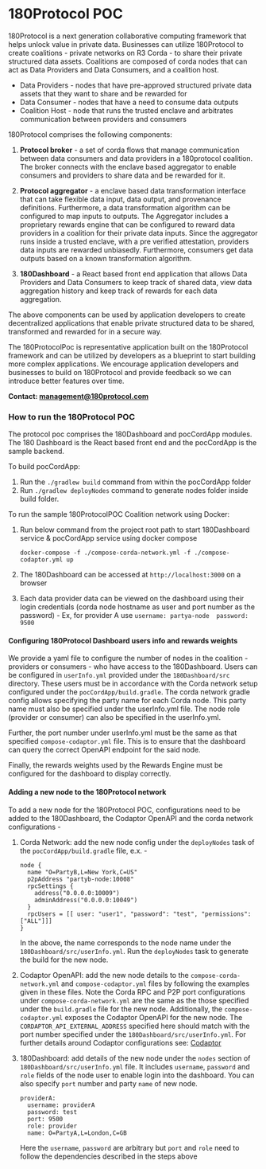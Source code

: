 # 180Protocol POC

180Protocol is a next generation collaborative computing framework that helps unlock value in private data. Businesses 
can utilize 180Protocol to create coalitions - private networks on R3 Corda - to share their private structured data assets.
Coalitions are composed of corda nodes that can act as Data Providers and Data Consumers, and a coalition host.

* Data Providers - nodes that have pre-approved structured private data assets that they want to share and be rewarded for
* Data Consumer - nodes that have a need to consume data outputs
* Coalition Host - node that runs the trusted enclave and arbitrates communication between providers and consumers

180Protocol comprises the following components:

1. **Protocol broker** - a set of corda flows that manage communication between data consumers and data providers 
in a 180protocol coalition. The broker connects with the enclave based aggregator to enable consumers and providers to 
share data and be rewarded for it.

2. **Protocol aggregator** - a enclave based data transformation interface that can take flexible data input, data output, 
and provenance definitions. Furthermore, a data transformation algorithm can be configured to map inputs to outputs. 
The Aggregator includes a proprietary rewards engine that can be configured to reward data providers in a coalition for 
their private data inputs. Since the aggregator runs inside a trusted enclave, with a pre verified attestation, providers
data inputs are rewarded unbiasedly. Furthermore, consumers get data outputs based on a known transformation algorithm.  

4. **180Dashboard** - a React based front end application that allows Data Providers and Data Consumers to keep track of 
shared data, view data aggregation history and keep track of rewards for each data aggregation.

The above components can be used by application developers to create decentralized applications that enable private 
structured data to be shared, transformed and rewarded for in a secure way.

The 180ProtocolPoc is representative application built on the 180Protocol framework and can be utilized by developers
as a blueprint to start building more complex applications. We encourage application developers and businesses to build 
on 180Protocol and provide feedback so we can introduce better features over time. 

**Contact: [management@180protocol.com](mailto:management@180protocol.com)**

### How to run the 180Protocol POC

The protocol poc comprises the 180Dashboard and pocCordApp modules. The 180 Dashboard is the React based front end and the
pocCordApp is the sample backend.

To build pocCordApp:

1.  Run the `./gradlew build` command from within the pocCordApp folder
2.  Run `./gradlew deployNodes` command to generate nodes folder inside build folder.

To run the sample 180ProtocolPOC Coalition network using Docker:

1. Run below command from the project root path to start 180Dashboard service & pocCordApp
   service using docker compose

   `docker-compose -f ./compose-corda-network.yml -f ./compose-codaptor.yml up`

2. The 180Dashboard can be accessed at `http://localhost:3000` on a browser 
3. Each data provider data can be viewed on the dashboard using their login credentials (corda node hostname as user and
port number as the password) -
Ex, for provider A use 
`username: partya-node 
password: 9500`

#### Configuring 180Protocol Dashboard users info and rewards weights

We provide a yaml file to configure the number of nodes in the coalition - providers or consumers - who have access to 
the 180Dashboard. Users can be configured in `userInfo.yml` provided under the `180Dashboard/src` directory. These 
users must be in accordance with the Corda network setup configured under the `pocCordApp/build.gradle`. 
The corda network gradle config allows specifying the party name for each Corda node. This party name must also be 
specified under the userInfo.yml file. The node role (provider or consumer) can also be specified in the userInfo.yml.

Further, the port number under userInfo.yml must be the same as that specified `compose-codaptor.yml` file. This
is to ensure that the dashboard can query the correct OpenAPI endpoint for the said node. 

Finally, the rewards weights used by the Rewards Engine must be configured for the dashboard to display correctly.

#### Adding a new node to the 180Protocol network

To add a new node for the 180Protocol POC, configurations need to be added to the 180Dashboard, the Codaptor OpenAPI and
the corda network configurations -

1. Corda Network: add the new node config under the `deployNodes` task of the `pocCordApp/build.gradle` file, e.x. -

   ```
   node {
     name "O=PartyB,L=New York,C=US"
     p2pAddress "partyb-node:10008"
     rpcSettings {
       address("0.0.0.0:10009")
       adminAddress("0.0.0.0:10049")
     }
     rpcUsers = [[ user: "user1", "password": "test", "permissions": ["ALL"]]]
   }
   ```

   In the above, the name corresponds to the node name under the `180Dashboard/src/userInfo.yml`. Run the `deployNodes` 
task to generate the build for the new node. 

2. Codaptor OpenAPI: add the new node details to the `compose-corda-network.yml` and `compose-codaptor.yml`
files by following the examples given in these files. Note the Corda RPC and P2P port configurations under `compose-corda-network.yml` 
are the same as the those specified under the `build.gradle` file for the new node. Additionally, the `compose-codaptor.yml`
exposes the Codaptor OpenAPI for the new node. The `CORDAPTOR_API_EXTERNAL_ADDRESS` specified here should match with the 
port number specified under the `180Dashboard/src/userInfo.yml`. 
For further details around Codaptor configurations see: [Codaptor](https://github.com/180Protocol/codaptor)

3. 180Dashboard: add details of the new node under the `nodes` section of `180Dashboard/src/userInfo.yml` file. It includes
   `username`, `password` and `role` fields of the node user to enable login into the dashboard. You can also
   specify `port` number and party `name` of new node. 
   
   ```
   providerA:
     username: providerA
     password: test
     port: 9500
     role: provider
     name: O=PartyA,L=London,C=GB
   ```
   Here the `username`, `password` are arbitrary but `port` and `role` need to follow the dependencies described in the steps above

   
